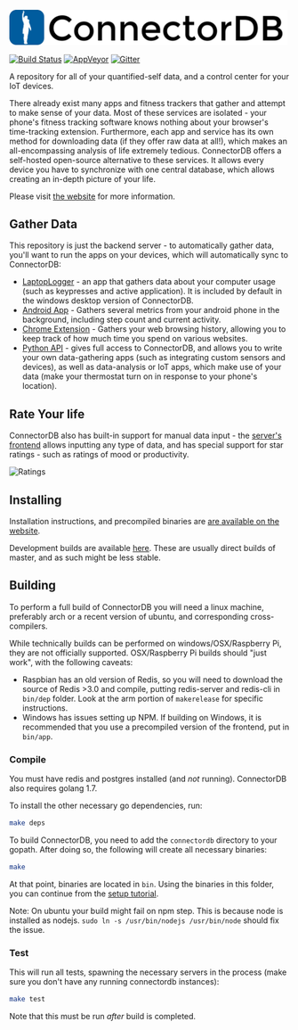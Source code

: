 <a href="https://connectordb.github.io"><img src="https://raw.githubusercontent.com/connectordb/branding/master/title_logo_dark.png" width="500"/></a>


[![Build Status](https://img.shields.io/travis/connectordb/connectordb.svg?style=flat-square&label=linux%2fdarwin+build)](https://travis-ci.org/connectordb/connectordb)
[![AppVeyor](https://img.shields.io/appveyor/ci/dkumor/connectordb.svg?style=flat-square&label=windows+build)](https://ci.appveyor.com/project/dkumor/connectordb)
[![Gitter](https://img.shields.io/gitter/room/connectordb/connectordb.svg?maxAge=2592000&style=flat-square)](https://gitter.im/connectordb/connectordb?utm_source=badge&utm_medium=badge&utm_campaign=pr-badge)

A repository for all of your quantified-self data, and a control center for your IoT devices.

There already exist many apps and fitness trackers that gather and attempt to make sense of your data. Most of these services are isolated - your phone's fitness tracking software knows nothing about your browser's time-tracking extension. Furthermore, each app and service has its own method for downloading data (if they offer raw data at all!), which makes an all-encompassing analysis of life extremely tedious. ConnectorDB offers a self-hosted open-source alternative to these services. It allows every device you have to synchronize with one central database, which allows creating an in-depth picture of your life.

Please visit [the website](https://connectordb.github.io) for more information.

## Gather Data

This repository is just the backend server - to automatically gather data, you'll want to run the apps on your devices, which will automatically sync to ConnectorDB:

- [LaptopLogger](https://github.com/connectordb/connectordb-laptoplogger) - an app that gathers data about your computer usage (such as keypresses and active application). It is included by default in the windows desktop version of ConnectorDB.
- [Android App](https://github.com/connectordb/connectordb-android) - Gathers several metrics from your android phone in the background, including step count and current activity.
- [Chrome Extension](https://github.com/connectordb/connectordb-chrome) - Gathers your web browsing history, allowing you to keep track of how much time you spend on various websites.
- [Python API](https://github.com/connectordb/connectordb-python) - gives full access to ConnectorDB, and allows you to write your own data-gathering apps (such as integrating custom sensors and devices), as well as data-analysis or IoT apps, which make use of your data (make your thermostat turn on in response to your phone's location).

## Rate Your life

ConnectorDB also has built-in support for manual data input - the [server's frontend](https://github.com/connectordb/connectordb-frontend) allows inputting any type of data, and has special support for star ratings - such as ratings of mood or productivity.

![Ratings](https://raw.githubusercontent.com/connectordb/connectordb/master/screenshot.png)

## Installing
Installation instructions, and precompiled binaries are [are available on the website](https://connectordb.github.io/download.html).

Development builds are available [here](https://keybase.pub/dkumor/connectordb). These are usually direct builds of master, and as such might be less stable.

## Building

To perform a full build of ConnectorDB you will need a linux machine, preferably arch or a recent version of ubuntu, and corresponding cross-compilers.

While technically builds can be performed on windows/OSX/Raspberry Pi, they are not officially supported. OSX/Raspberry Pi builds should "just work", with the following caveats:

- Raspbian has an old version of Redis, so you will need to download the source of Redis >3.0 and compile, putting redis-server and redis-cli in `bin/dep` folder. Look at the arm portion of `makerelease` for specific instructions.
- Windows has issues setting up NPM. If building on Windows, it is recommended that you use a precompiled version of the frontend, put in `bin/app`.



### Compile
You must have redis and postgres installed (and *not* running). ConnectorDB also requires golang 1.7.

To install the other necessary go dependencies, run:

```bash
make deps
```

To build ConnectorDB, you need to add the `connectordb` directory to your gopath. After doing so, the following will create all necessary binaries:

```bash
make
```

At that point, binaries are located in `bin`. Using the binaries in this folder, you can continue from the [setup tutorial](https://connectordb.github.io/download.html).

Note: On ubuntu your build might fail on npm step. This is because node is installed as nodejs.
`sudo ln -s /usr/bin/nodejs /usr/bin/node` should fix the issue.

### Test
This will run all tests, spawning the necessary servers in the process (make sure you don't have any running connectordb instances):

```bash
make test
```

Note that this must be run _after_ build is completed.
